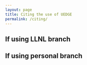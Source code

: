 ```yaml
---
layout: page
title: Citing the use of UEDGE 
permalink: /citing/
---
```


## If using LLNL branch

## If using personal branch
